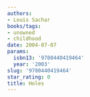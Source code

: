 ```yaml
---
authors:
- Louis Sachar
books/tags:
- unowned
- childhood
date: 2004-07-07
params:
  isbn13: '9780440419464'
  year: '2003'
slug: '9780440419464'
star_rating: 0
title: Holes
---
```


<!--more-->